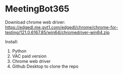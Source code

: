 # MeetingBot365

Download chrome web driver: https://edgedl.me.gvt1.com/edgedl/chrome/chrome-for-testing/121.0.6167.85/win64/chromedriver-win64.zip

Install:
1. Python
2. VAC paid version
3. Chrome web driver
4. Github Desktop to clone the repo
